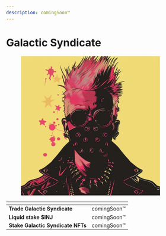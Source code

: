 ```yaml
---
description: comingSoon™
---
```


# Galactic Syndicate

<figure><img src="../../.gitbook/assets/image (36).png" alt="" width="375"><figcaption></figcaption></figure>

<table data-view="cards"><thead><tr><th></th><th></th></tr></thead><tbody><tr><td><strong>Trade Galactic Syndicate</strong></td><td>comingSoon™</td></tr><tr><td><strong>Liquid stake $INJ</strong></td><td>comingSoon™</td></tr><tr><td><strong>Stake Galactic Syndicate NFTs</strong></td><td>comingSoon™</td></tr></tbody></table>
